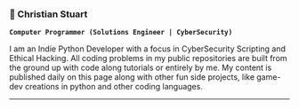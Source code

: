 ### 🔭 Christian Stuart
**`Computer Programmer (Solutions Engineer | CyberSecurity)`**
<!--
**ChristianTStu/ChristianTStu** is a ✨ _special_ ✨ repository because its `README.md` (this file) appears on your GitHub profile.

Here are some ideas to get you started:

- 🔭 I’m currently working on ...
- 🌱 I’m currently learning ...
- 👯 I’m looking to collaborate on ...
- 🤔 I’m looking for help with ...
- 💬 Ask me about ...
- 📫 How to reach me: ...
- 😄 Pronouns: ...
- ⚡ Fun fact: ...
-->

I am an Indie Python Developer with a focus in CyberSecurity Scripting and Ethical Hacking. All coding problems in my public repositories are built from the ground up with code along tutorials or entirely by me. My content is published daily on this page along with other fun side projects, like game-dev creations in python and other coding languages. 

---
